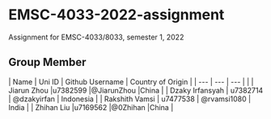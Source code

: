 # EMSC-4033-2022-assignment
Assignment for EMSC-4033/8033, semester 1, 2022

## Group Member
| Name | Uni ID | Github Username | Country of Origin |
|  --- |    --- |             --- |                   |
| Jiarun Zhou |u7382599 |@JiarunZhou |China |
| Dzaky Irfansyah | u7382714 | @dzakyirfan | Indonesia |
| Rakshith Vamsi | u7477538 | @rvamsi1080 | India |
| Zhihan Liu  |u7169562 |@0Zhihan |China | 
